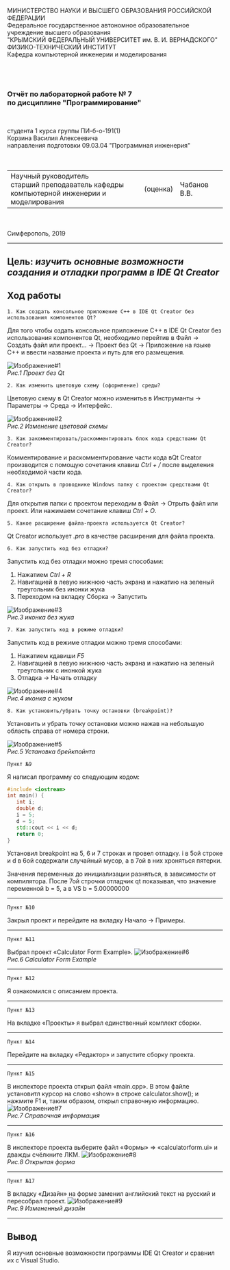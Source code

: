 МИНИСТЕРСТВО НАУКИ И ВЫСШЕГО ОБРАЗОВАНИЯ РОССИЙСКОЙ ФЕДЕРАЦИИ\
Федеральное государственное автономное образовательное учреждение высшего образования\
"КРЫМСКИЙ ФЕДЕРАЛЬНЫЙ УНИВЕРСИТЕТ им. В. И. ВЕРНАДСКОГО"\
ФИЗИКО-ТЕХНИЧЕСКИЙ ИНСТИТУТ\
Кафедра компьютерной инженерии и моделирования\
<br/><br/>
​
### Отчёт по лабораторной работе № 7<br/> по дисциплине "Программирование"
<br/>

студента 1 курса группы ПИ-б-о-191(1)\
Корзина Василия Алексеевича\
направления подготовки 09.03.04 "Программная инженерия"\
<br/>
​
<table>
<tr><td>Научный руководитель<br/> старший преподаватель кафедры<br/>компьютерной инженерии и моделирования</td>
<td>(оценка)</td>
<td>Чабанов В.В.</td>
</tr>
</table>
<br/><br/>
​
Симферополь, 2019

* * *

## Цель: _изучить основные возможности создания и отладки программ в IDE Qt Creator_

## Ход работы

    1. Как создать консольное приложение С++ в IDE Qt Creator без использования компонентов Qt?

Для того чтобы оздать консольное приложение С++ в IDE Qt Creator без использования компонентов Qt,  необходимо перейтив в Файл -> Создать файл или проект... -> Проект без Qt -> Приложение на языке C++ и ввести название проекта и путь для его размещения.

![Изображение#1](https://raw.githubusercontent.com/GachiGucciGhoul/Laboratory_works/master/Lab7/photo/1.PNG)\
*Рис.1 Проект без Qt*



    2. Как изменить цветовую схему (оформление) среды?

Цветовую схему в  Qt Creator можно изменитьв в Инструманты -> Параметры -> Среда -> Интерфейс. 

![Изображение#2](https://raw.githubusercontent.com/GachiGucciGhoul/Laboratory_works/master/Lab7/photo/2.PNG)\
*Рис.2 Изменение цветовой схемы*



    3. Как закомментировать/раскомментировать блок кода средствами Qt Creator?

Комментирование и раскомментирование части кода вQt Creator производится с помощую сочетания клавиш *Ctrl + /*   после выделения необходимой части кода.



    4. Как открыть в проводнике Windows папку с проектом средствами Qt Creator?

Для открытия папки с проектом переходим в Файл -> Отрыть файл или проект.
Или нажимаем сочетание клавиш *Ctrl + O*.




    5. Какое расширение файла-проекта используется Qt Creator?

Qt Creator использует *.pro* в качестве расширения для файла проекта.



    6. Как запустить код без отладки?

Запустить код без отладки можно тремя способами:

1) Нажатием _Ctrl + R_
2) Навигацией в левую нижнюю часть экрана и нажатию на зеленый треугольник без инонки жука
3) Переходом на вкладку Сборка -> Запустить

![Изображение#3](https://raw.githubusercontent.com/GachiGucciGhoul/Laboratory_works/master/Lab7/photo/3.PNG)\
*Рис.3  иконка без жука*




    7. Как запустить код в режиме отладки?

Запустить код в режиме отладки можно тремя способами:

1) Нажатием кдавиши  _F5_
2) Навигацией в левую нижнюю часть экрана и нажатию на зеленый треугольник с инонкой жука
3)  Отладка -> Начать отладку

![Изображение#4](https://raw.githubusercontent.com/GachiGucciGhoul/Laboratory_works/master/Lab7/photo/4.PNG)\
*Рис.4 иконка с жуком*



    8. Как установить/убрать точку остановки (breakpoint)?

Установить и убрать точку остановки можно нажав на небольшую область справа от номера строки.

![Изображение#5](https://raw.githubusercontent.com/GachiGucciGhoul/Laboratory_works/master/Lab7/photo/5.PNG)\
*Рис.5 Установка брейкпойнта*


    Пункт №9
    
 Я написал программу со следующим кодом:
 ```c++
 #include <iostream>
int main() {
    int i;
    double d;
    i = 5;
    d = 5;
    std::cout << i << d;
    return 0;
}
 ```
 Установил breakpoint на 5, 6 и 7 строках и провел отладку.
 i в 5ой строке и d в 6ой содержали случайный мусор, а в 7ой в них хроняться пятерки.

Значения переменных до инициализации разняться, в зависимости от компилятора. После 7ой строчки отладчик qt показывал, что значение переменной b = 5, а в VS b = 5.00000000

* * *
    Пункт №10

Закрыл проект и перейдите на вкладку Начало -> Примеры.
* * *
    Пункт №11
Выбрал  проект «Calculator Form Example».
![Изображение#6](https://raw.githubusercontent.com/GachiGucciGhoul/Laboratory_works/master/Lab7/photo/6.PNG)\
*Рис.6 Calculator Form Example*
* * *
    Пункт №12
Я ознакомился с описанием проекта.
* * *
    Пункт №13
На вкладке «Проекты» я  выбрал единственный комплект сборки.
* * *
    Пункт №14
Перейдите на вкладку «Редактор» и запустите сборку проекта.
* * *
    Пункт №15
В инспекторе проекта открыл файл «main.cpp». В этом файле установитл курсор на слово «show» в строке calculator.show(); и нажмите F1 и, таким образом, открыл справочную информацию.
![Изображение#7](https://raw.githubusercontent.com/GachiGucciGhoul/Laboratory_works/master/Lab7/photo/7.PNG)\
*Рис.7 Справочная информация*
* * *
    Пункт №16
В инспекторе проекта выберите файл «Формы» => «calculatorform.ui» и дважды счёлкните ЛКМ.
![Изображение#8](https://raw.githubusercontent.com/GachiGucciGhoul/Laboratory_works/master/Lab7/photo/8.PNG)\
*Рис.8 Открытая форма*
* * *
    Пункт №17
В вкладку «Дизайн» на форме заменил английский текст на русский и пересобрал проект.
![Изображение#9](https://raw.githubusercontent.com/GachiGucciGhoul/Laboratory_works/master/Lab7/photo/9.PNG)\
*Рис.9 Измененный дизайн*
* * *

## Вывод

Я изучил основные возможности программы IDE Qt Creator и сравнил их с Visual Studio.
